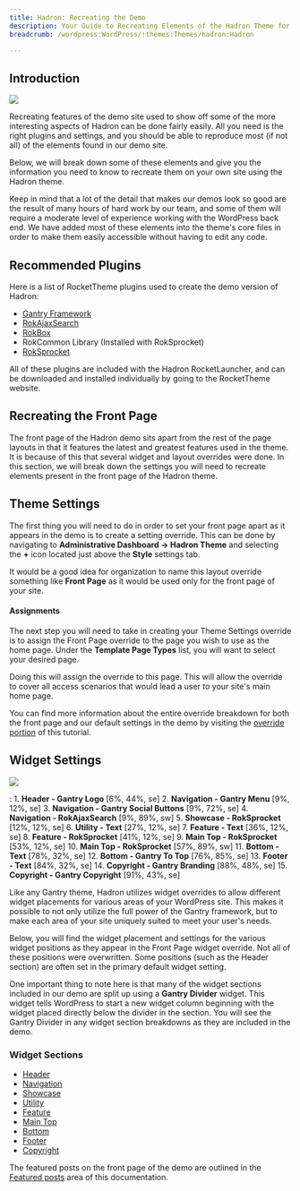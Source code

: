 ```yaml
---
title: Hadron: Recreating the Demo
description: Your Guide to Recreating Elements of the Hadron Theme for WordPress
breadcrumb: /wordpress:WordPress/!themes:Themes/hadron:Hadron

---
```


Introduction
-----

![][Hadron]

Recreating features of the demo site used to show off some of the more interesting aspects of Hadron can be done fairly easily. All you need is the right plugins and settings, and you should be able to reproduce most (if not all) of the elements found in our demo site. 

Below, we will break down some of these elements and give you the information you need to know to recreate them on your own site using the Hadron theme.

Keep in mind that a lot of the detail that makes our demos look so good are the result of many hours of hard work by our team, and some of them will require a moderate level of experience working with the WordPress back end. We have added most of these elements into the theme's core files in order to make them easily accessible without having to edit any code.

Recommended Plugins
-----

Here is a list of RocketTheme plugins used to create the demo version of Hadron:

* [Gantry Framework][gantry]
* [RokAjaxSearch][rokajaxsearch]
* [RokBox][rokbox]
* RokCommon Library (Installed with RokSprocket)
* [RokSprocket][roksprocket]

All of these plugins are included with the Hadron RocketLauncher, and can be downloaded and installed individually by going to the RocketTheme website.

Recreating the Front Page
-----

The front page of the Hadron demo sits apart from the rest of the page layouts in that it features the latest and greatest features used in the theme. It is because of this that several widget and layout overrides were done. In this section, we will break down the settings you will need to recreate elements present in the front page of the Hadron theme.

Theme Settings
-----

The first thing you will need to do in order to set your front page apart as it appears in the demo is to create a setting override. This can be done by navigating to **Administrative Dashboard -> Hadron Theme** and selecting the **+** icon located just above the **Style** settings tab. 

It would be a good idea for organization to name this layout override something like **Front Page** as it would be used only for the front page of your site.

#### Assignments

The next step you will need to take in creating your Theme Settings override is to assign the Front Page override to the page you wish to use as the home page. Under the **Template Page Types** list, you will want to select your desired page.

Doing this will assign the override to this page. This will allow the override to cover all access scenarios that would lead a user to your site's main home page.

You can find more information about the entire override breakdown for both the front page and our default settings in the demo by visiting the [override portion][demooverride] of this tutorial.

Widget Settings
-----

![][theme]

:   1. **Header - Gantry Logo** [6%, 44%, se]
    2. **Navigation - Gantry Menu** [9%, 12%, se]
    3. **Navigation - Gantry Social Buttons** [9%, 72%, se]
    4. **Navigation - RokAjaxSearch** [9%, 89%, sw]
    5. **Showcase - RokSprocket** [12%, 12%, se]
    6. **Utility - Text** [27%, 12%, se]
    7. **Feature - Text** [36%, 12%, se]
    8. **Feature - RokSprocket** [41%, 12%, se]
    9. **Main Top - RokSprocket** [53%, 12%, se]
    10. **Main Top - RokSprocket** [57%, 89%, sw]
    11. **Bottom - Text** [78%, 32%, se]
    12. **Bottom - Gantry To Top** [76%, 85%, se]
    13. **Footer - Text** [84%, 32%, se]
    14. **Copyright - Gantry Branding** [88%, 48%, se]
    15. **Copyright - Gantry Copyright** [91%, 43%, se]

Like any Gantry theme, Hadron utilizes widget overrides to allow different widget placements for various areas of your WordPress site. This makes it possible to not only utilize the full power of the Gantry framework, but to make each area of your site uniquely suited to meet your user's needs.

Below, you will find the widget placement and settings for the various widget positions as they appear in the Front Page widget override. Not all of these positions were overwritten. Some positions (such as the Header section) are often set in the primary default widget setting.

One important thing to note here is that many of the widget sections included in our demo are split up using a **Gantry Divider** widget. This widget tells WordPress to start a new widget column beginning with the widget placed directly below the divider in the section. You will see the Gantry Divider in any widget section breakdowns as they are included in the demo.

### Widget Sections

* [Header][header]
* [Navigation][navigation]
* [Showcase][showcase]
* [Utility][utility]
* [Feature][feature]
* [Main Top][maintop]
* [Bottom][bottom]
* [Footer][footer]
* [Copyright][copyright]

The featured posts on the front page of the demo are outlined in the [Featured posts][posts] area of this documentation.

[gantry]: http://gantry-framework.org/download
[rokajaxsearch]: http://www.rockettheme.com/wordpress/plugins/rokajaxsearch
[rokbox]: http://www.rockettheme.com/wordpress/plugins/rokbox
[roksprocket]: http://www.rockettheme.com/wordpress/plugins/roksprocket
[Hadron]: assets/hadron.jpeg
[roksprocket]: ../../plugins/roksprocket/
[faq]: faq.md
[menu]: ../../start/menu.md
[override]: http://gantry-framework.org/documentation/wordpress/configure/
[header]: demo_header.md
[showcase]: demo_showcase.md
[bottom]: demo_bottom.md
[feature]: demo_feature.md
[extension]: demo_extension.md
[sidebar]: demo_sidebar.md
[posts]: demo_featuredpost.md
[maintop]: demo_maintop.md
[navigation]: demo_navigation.md
[extension]: demo_extension.md
[bottom]: demo_bottom.md
[footer]: demo_footer.md
[social]: demo_social.md
[utility]: demo_utility.md
[copyright]: demo_copyright.md
[top]: demo_top.md
[demooverride]: demo_override.md
[theme]: assets/hadron2.jpeg
[scroll]: assets/scrollwidget.jpg